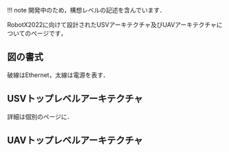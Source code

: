 !!! note
    開発中のため，構想レベルの記述を含んでいます．

RobotX2022に向けて設計されたUSVアーキテクチャ及びUAVアーキテクチャについてのページです，

## 図の書式

破線はEthernet，太線は電源を表す．


## USVトップレベルアーキテクチャ

詳細は個別のページに．





## UAVトップレベルアーキテクチャ